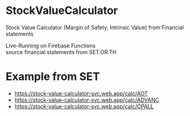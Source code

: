 # StockValueCalculator

Stock Value Calculator (Margin of Safety, Intrinsic Value) from Financial statements

Live-Running on Firebase Functions
<br>source financial statements from SET.OR.TH

# Example from SET
- https://stock-value-calculator-svc.web.app/calc/AOT
- https://stock-value-calculator-svc.web.app/calc/ADVANC
- https://stock-value-calculator-svc.web.app/calc/CPALL
